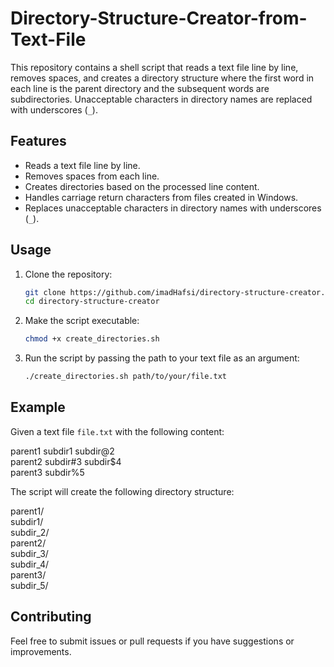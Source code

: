 # Directory-Structure-Creator-from-Text-File

This repository contains a shell script that reads a text file line by line, removes spaces, and creates a directory structure where the first word in each line is the parent directory and the subsequent words are subdirectories. Unacceptable characters in directory names are replaced with underscores (`_`).

## Features
- Reads a text file line by line.
- Removes spaces from each line.
- Creates directories based on the processed line content.
- Handles carriage return characters from files created in Windows.
- Replaces unacceptable characters in directory names with underscores (`_`).

## Usage

1. Clone the repository:
    ```sh
    git clone https://github.com/imadHafsi/directory-structure-creator.git
    cd directory-structure-creator
    ```

2. Make the script executable:
    ```sh
    chmod +x create_directories.sh
    ```

3. Run the script by passing the path to your text file as an argument:
    ```sh
    ./create_directories.sh path/to/your/file.txt
    ```

## Example

Given a text file `file.txt` with the following content:  

parent1 subdir1 subdir@2  
parent2 subdir#3 subdir$4  
parent3 subdir%5  

The script will create the following directory structure:

parent1/  
  subdir1/  
  subdir_2/  
parent2/  
  subdir_3/  
  subdir_4/  
parent3/  
  subdir_5/  

## Contributing

Feel free to submit issues or pull requests if you have suggestions or improvements.
